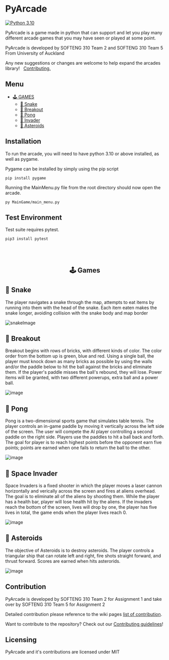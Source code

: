 # PyArcade

[![Python 3.10](https://img.shields.io/badge/python-3.10-blue.svg)](https://www.python.org/downloads/release/python-360/) 

PyArcade is a game made in python that can support and let you play many different arcade games that you may have seen or played at some point. 

PyArcade is developed by SOFTENG 310 Team 2 and SOFTENG 310 Team 5 From University of Auckland

Any new suggestions or changes are welcome to help expand the arcades library!&nbsp;&nbsp; [Contributing.](#contribution)



## Menu
  - [🕹️ GAMES](#%EF%B8%8F-games)
    - [🐍 Snake](#-snake)
    - [🧱 Breakout](#-breakout)
    - [🏓 Pong](#-pong)
    - [👾 Invader](#-invader)
    - [🚀 Asteroids](#-asteroids)

## Installation
To run the arcade, you will need to have python 3.10 or above installed, as well as pygame.

Pygame can be installed by simply using the pip script 
```
pip install pygame
```
Running the MainMenu.py file from the root directory should now open the arcade.
```
py MainGame/main_menu.py
```

## Test Environment

Test suite requires pytest.
```
pip3 install pytest
```
<br>
<br>


<h2 align='center'>🕹️ Games</h2>

## 🐍 Snake 
<p>
The player navigates a snake through the map, attempts to eat items by running into them with the head of the snake. Each item eaten makes the snake longer, avoiding collision with the snake body and map border
</p>

![snakeImage](https://user-images.githubusercontent.com/79783194/192203501-601e0d36-3e83-463d-a412-e507aef0327d.png)

## 🧱 Breakout
<p>
Breakout begins with rows of bricks, with different kinds of color. The color order from the bottom up is green, blue and red. Using a single ball, the player must knock down as many bricks as possible by using the walls and/or the paddle below to hit the ball against the bricks and eliminate them. If the player's paddle misses the ball's rebound, they will lose. Power items will be granted, with two different powerups, extra ball and a power ball.
</p>

![image](https://user-images.githubusercontent.com/79783194/192204569-ee90986a-62fb-49d0-83f4-9ca7eedb9771.png)


## 🏓 Pong
<p>
Pong is a two-dimensional sports game that simulates table tennis. The player controls an in-game paddle by moving it vertically across the left side of the screen. The user will compete the AI player controlling a second paddle on the right side. Players use the paddles to hit a ball back and forth. The goal for player is to reach highest points before the opponent earn five points; points are earned when one fails to return the ball to the other.
</p>

![image](https://user-images.githubusercontent.com/79783194/192205045-c08a9ee4-0302-4022-a6aa-e90afc8293d5.png)

## 👾 Space Invader
<p>
Space Invaders is a fixed shooter in which the player moves a laser cannon horizontally and verically across the screen and fires at aliens overhead. The goal is to eliminate all of the aliens by shooting them. While the player has a health bar, player will lose health hit by the aliens. If the invaders reach the bottom of the screen, lives will drop by one, the player has five lives in total, the game ends when the player lives reach 0.
</p>

![image](https://user-images.githubusercontent.com/79783194/192205838-5031e3f9-6ab4-4ee7-99f9-41f2ccb8da50.png)

## 🚀 Asteroids
<p>
The objective of Asteroids is to destroy asteroids. The player controls a triangular ship that can rotate left and right, fire shots straight forward, and thrust forward. Scores are earned when hits asterorids.
</p>

![image](https://user-images.githubusercontent.com/79783194/192207603-3ce24e4f-6659-450a-8491-88084c298a04.png)

## Contribution
PyArcade is developed by SOFTENG 310 Team 2 for Assignment 1 and take over by SOFTENG 310 Team 5 for Assignment 2

Detailed contribution please reference to the wiki pages [list of contribution](https://github.com/Biscuitmunch/310A1Team2/wiki/List-of-Contributions).

Want to contribute to the repository? Check out our [Contributing guidelines](./CONTRIBUTING.md)!

## Licensing

PyArcade and it's contributions are licensed under MIT
